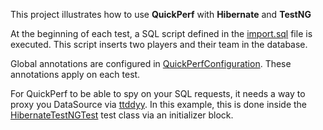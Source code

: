 This project illustrates how to use **QuickPerf** with **Hibernate** and **TestNG** 

At the beginning of each test, a SQL script defined in the [import.sql](src/test/resources/import.sql) file is executed.
This script inserts two players and their team in the database.

Global annotations are configured in [QuickPerfConfiguration](src/test/java/org/quickperf/QuickPerfConfiguration.java). These annotations apply on each test.

For QuickPerf to be able to spy on your SQL requests, it needs a way to proxy you DataSource via [ttddyy](https://github.com/ttddyy/datasource-proxy).
In this example, this is done inside the [HibernateTestNGTest](src/test/java/org/quickperf/sql/HibernateTestNGTest.java) test class via an initializer block.